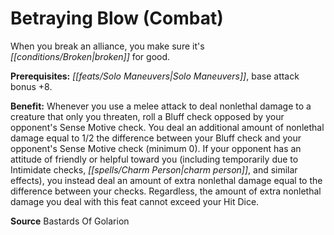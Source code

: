 ﻿---
cssclass: [feats]

---
# Betraying Blow (Combat)

When you break an alliance, you make sure it's _[[conditions/Broken|broken]]_ for good.

**Prerequisites:** _[[feats/Solo Maneuvers|Solo Maneuvers]]_, base attack bonus +8.

**Benefit:** Whenever you use a melee attack to deal nonlethal damage to a creature that only you threaten, roll a Bluff check opposed by your opponent's Sense Motive check. You deal an additional amount of nonlethal damage equal to 1/2 the difference between your Bluff check and your opponent's Sense Motive check (minimum 0). If your opponent has an attitude of friendly or helpful toward you (including temporarily due to Intimidate checks, _[[spells/Charm Person|charm person]]_, and similar effects), you instead deal an amount of extra nonlethal damage equal to the difference between your checks. Regardless, the amount of extra nonlethal damage you deal with this feat cannot exceed your Hit Dice.

**Source** Bastards Of Golarion